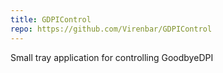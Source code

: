 ```yaml
---
title: GDPIControl
repo: https://github.com/Virenbar/GDPIControl
---
```

Small tray application for controlling GoodbyeDPI
